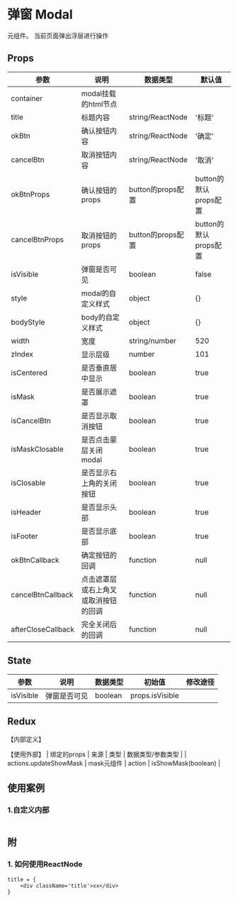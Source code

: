 # 弹窗 Modal

元组件。
当前页面弹出浮层进行操作

## Props
| 参数 | 说明 | 数据类型 | 默认值 |
| - | - | - | - |
| container | modal挂载的html节点 | | |
| title | 标题内容 | string/ReactNode | '标题' |
| okBtn | 确认按钮内容 | string/ReactNode | '确定' |
| cancelBtn | 取消按钮内容 | string/ReactNode | '取消' |
| okBtnProps | 确认按钮的props | button的props配置 | button的默认props配置 |
| cancelBtnProps | 取消按钮的props | button的props配置 | button的默认props配置 |
| isVisible | 弹窗是否可见 | boolean | false |
| style | modal的自定义样式 | object | {} |
| bodyStyle | body的自定义样式 | object | {} |
| width | 宽度 | string/number | 520 |
| zIndex | 显示层级 | number | 101 |
| isCentered | 是否垂直居中显示 | boolean | true |
| isMask | 是否展示遮罩 | boolean | true |
| isCancelBtn | 是否显示取消按钮 | boolean | true |
| isMaskClosable | 是否点击蒙层关闭modal | boolean | true |
| isClosable | 是否显示右上角的关闭按钮 | boolean | true |
| isHeader | 是否显示头部 | boolean | true |
| isFooter | 是否显示底部 | boolean | true |
| okBtnCallback | 确定按钮的回调 | function | null |
| cancelBtnCallback | 点击遮罩层或右上角叉或取消按钮的回调 | function | null |
| afterCloseCallback | 完全关闭后的回调 | function | null |


## State
| 参数 | 说明 | 数据类型 | 初始值 | 修改途径
| - | - | - | - | - |
| isVisible | 弹窗是否可见 | boolean | props.isVisible |  |

## Redux
【内部定义】

【使用外部】
| 绑定的props | 来源 | 类型 | 数据类型/参数类型 |
| actions.updateShowMask | mask元组件 | action | isShowMask(boolean) |

## 使用案例
### 1.自定义内部
```

```


## 附
### 1. 如何使用ReactNode
```
title = {
    <div className='title'>xx</div>
}
```

